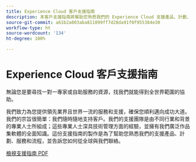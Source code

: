 ```yaml
---
title: Experience Cloud 客戶支援指南
description: 本客戶支援指南將幫助您熟悉我們的 Experience Cloud 支援產品、計劃、服務和流程，並告訴您如何從全球各地與我們聯絡。
source-git-commit: a61b2a003aba811899ff7d28da91f0f955384e30
workflow-type: ht
source-wordcount: '134'
ht-degree: 100%

---
```


# Experience Cloud 客戶支援指南

無論您是要尋找一對一專家或自助服務的資源，找我們就能得到全世界範圍的協助。

我們致力為您提供領先業界且世界一流的服務和支援，確保您順利邁向成功大道。我們的宗旨很簡單：我們隨時隨地支持客戶。我們的支援團隊是由不同行業和背景的專業人士所組成；這些專業人士深具技術管理方面的經驗，並擁有我們廣泛作品集軟體的全面知識。這份支援指南的製作是為了幫助您熟悉我們的支援產品、計劃、服務和流程，並告訴您如何從全球與我們聯絡。

[檢視支援指南 PDF](assets/Experience-Cloud-Customer-Support-Guide.pdf)
